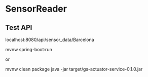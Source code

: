 # SensorReader

## Test API
localhost:8080/api/sensor_data/Barcelona

mvnw spring-boot:run

or

mvnw clean package
java -jar target/gs-actuator-service-0.1.0.jar
